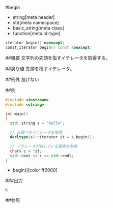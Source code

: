 #begin
* string[meta header]
* std[meta namespace]
* basic_string[meta class]
* function[meta id-type]

```cpp
iterator begin() noexcept;
const_iterator begin() const noexcept;
```

##概要
文字列の先頭を指すイテレータを取得する。


##戻り値
先頭を指すイテレータ。


##例外
投げない


##例
```cpp
#include <iostream>
#include <string>

int main()
{
  std::string s = "hello";

  // 先頭へのイテレータを取得
  decltype(s)::iterator it = s.begin();

  // イテレータが指している要素を参照
  char& c = *it;
  std::cout << c << std::endl;
}
```
* begin()[color ff0000]

###出力
```
h
```

##参照
